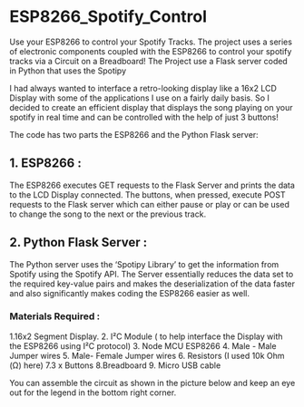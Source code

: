 # ESP8266_Spotify_Control
Use your ESP8266 to control your Spotify Tracks. The project uses a series of electronic components coupled with the ESP8266 to control your spotify tracks via a Circuit on a Breadboard!
The Project use a Flask server coded in Python that uses the Spotipy

I had always wanted to interface a retro-looking display like a 16x2 LCD Display with some of the applications I use on a fairly daily basis. So I decided to create an efficient display that displays the song playing on your spotify in real time and can be controlled with the help of just 3 buttons!

The code has two parts the ESP8266 and the Python Flask server:
## 1. ESP8266 : 
The ESP8266 executes GET requests to the Flask Server and prints the data to the LCD Display connected. The buttons, when pressed, execute POST requests to the Flask server which can either pause or play or can be used to change the song to the next or the previous track.

## 2. Python Flask Server :

The Python server uses the ‘Spotipy Library’ to get the information from Spotify using the Spotify API. The Server essentially reduces the data set to the required key-value pairs and makes the deserialization of the data faster and also significantly makes coding the ESP8266 easier as well.

### Materials Required : 

1.16x2 Segment Display.
2. I²C Module ( to help interface the Display with the ESP8266 using I²C protocol)
3. Node MCU ESP8266
4. Male - Male Jumper wires
5. Male- Female Jumper wires
6. Resistors (I used 10k Ohm (Ω) here)
7.3 x Buttons
8.Breadboard 
9. Micro USB cable

You can assemble the circuit as shown in the picture below and keep an eye out for the legend in the bottom right corner.
